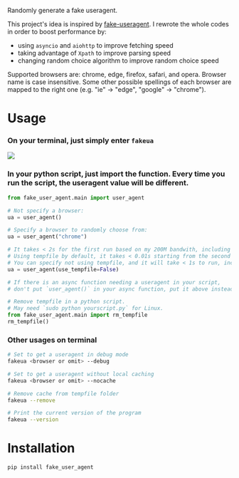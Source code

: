 Randomly generate a fake useragent.

This project's idea is inspired by [fake-useragent](https://github.com/hellysmile/fake-useragent). I rewrote the whole codes in order to boost performance by:
  - using `asyncio` and `aiohttp` to improve fetching speed
  - taking advantage of `Xpath` to improve parsing speed
  - changing random choice algorithm to improve random choice speed

Supported browsers are: chrome, edge, firefox, safari, and opera. Browser name is case insensitive. Some other possible spellings of each browser are mapped to the right one (e.g. "ie" -> "edge", "google" -> "chrome").

# Usage
### On your terminal, just simply enter `fakeua`
![](/screenshots/new.png)

### In your python script, just import the function. Every time you run the script, the useragent value will be different.
```python
from fake_user_agent.main import user_agent

# Not specify a browser:
ua = user_agent()

# Specify a browser to randomly choose from:
ua = user_agent("chrome")

# It takes < 2s for the first run based on my 200M bandwith, including fetching, parsing, and writing cache. 
# Using tempfile by default, it takes < 0.01s starting from the second time. 
# You can specify not using tempfile, and it will take < 1s to run, including fetching and parsing:
ua = user_agent(use_tempfile=False)

# If there is an async function needing a useragent in your script,
# don't put `user_agent()` in your async function, put it above instead.

# Remove tempfile in a python script. 
# May need `sudo python yourscript.py` for Linux.
from fake_user_agent.main import rm_tempfile
rm_tempfile()  
```

### Other usages on terminal
```bash
# Set to get a useragent in debug mode
fakeua <browser or omit> --debug

# Set to get a useragent without local caching
fakeua <browser or omit> --nocache

# Remove cache from tempfile folder
fakeua --remove  

# Print the current version of the program
fakeua --version
```

# Installation
```python
pip install fake_user_agent
```
